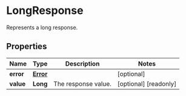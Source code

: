 

# LongResponse

Represents a long response.
## Properties

Name | Type | Description | Notes
------------ | ------------- | ------------- | -------------
**error** | [**Error**](Error.md) |  |  [optional]
**value** | **Long** | The response value. |  [optional] [readonly]



